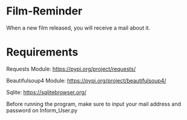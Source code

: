 # Film-Reminder
When a new film released, you will receive a mail about it.

# Requirements
Requests Module: https://pypi.org/project/requests/

Beautifulsoup4 Module: https://pypi.org/project/beautifulsoup4/

Sqlite: https://sqlitebrowser.org/

Before running the program, make sure to input your mail address and password on Inform_User.py
